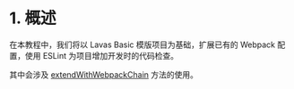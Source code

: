 # 1. 概述

在本教程中，我们将以 Lavas Basic 模版项目为基础，扩展已有的 Webpack 配置，使用 ESLint 为项目增加开发时的代码检查。

其中会涉及 [extendWithWebpackChain](https://lavas.baidu.com/guide/v2/advanced/build-config#extendwithwebpackchain) 方法的使用。
